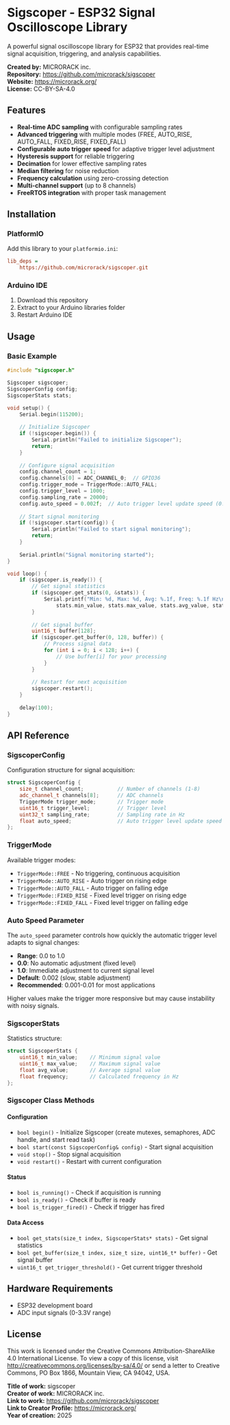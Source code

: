 # Sigscoper - ESP32 Signal Oscilloscope Library

A powerful signal oscilloscope library for ESP32 that provides real-time signal acquisition, triggering, and analysis capabilities.

**Created by:** MICRORACK inc.  
**Repository:** https://github.com/microrack/sigscoper  
**Website:** https://microrack.org/  
**License:** CC-BY-SA-4.0

## Features

- **Real-time ADC sampling** with configurable sampling rates
- **Advanced triggering** with multiple modes (FREE, AUTO_RISE, AUTO_FALL, FIXED_RISE, FIXED_FALL)
- **Configurable auto trigger speed** for adaptive trigger level adjustment
- **Hysteresis support** for reliable triggering
- **Decimation** for lower effective sampling rates
- **Median filtering** for noise reduction
- **Frequency calculation** using zero-crossing detection
- **Multi-channel support** (up to 8 channels)
- **FreeRTOS integration** with proper task management

## Installation

### PlatformIO

Add this library to your `platformio.ini`:

```ini
lib_deps = 
    https://github.com/microrack/sigscoper.git
```

### Arduino IDE

1. Download this repository
2. Extract to your Arduino libraries folder
3. Restart Arduino IDE

## Usage

### Basic Example

```cpp
#include "sigscoper.h"

Sigscoper sigscoper;
SigscoperConfig config;
SigscoperStats stats;

void setup() {
    Serial.begin(115200);
    
    // Initialize Sigscoper
    if (!sigscoper.begin()) {
        Serial.println("Failed to initialize Sigscoper");
        return;
    }
    
    // Configure signal acquisition
    config.channel_count = 1;
    config.channels[0] = ADC_CHANNEL_0;  // GPIO36
    config.trigger_mode = TriggerMode::AUTO_FALL;
    config.trigger_level = 1000;
    config.sampling_rate = 20000;
    config.auto_speed = 0.002f;  // Auto trigger level update speed (0.0-1.0)
    
    // Start signal monitoring
    if (!sigscoper.start(config)) {
        Serial.println("Failed to start signal monitoring");
        return;
    }
    
    Serial.println("Signal monitoring started");
}

void loop() {
    if (sigscoper.is_ready()) {
        // Get signal statistics
        if (sigscoper.get_stats(0, &stats)) {
            Serial.printf("Min: %d, Max: %d, Avg: %.1f, Freq: %.1f Hz\n",
                stats.min_value, stats.max_value, stats.avg_value, stats.frequency);
        }
        
        // Get signal buffer
        uint16_t buffer[128];
        if (sigscoper.get_buffer(0, 128, buffer)) {
            // Process signal data
            for (int i = 0; i < 128; i++) {
                // Use buffer[i] for your processing
            }
        }
        
        // Restart for next acquisition
        sigscoper.restart();
    }
    
    delay(100);
}
```

## API Reference

### SigscoperConfig

Configuration structure for signal acquisition:

```cpp
struct SigscoperConfig {
    size_t channel_count;           // Number of channels (1-8)
    adc_channel_t channels[8];      // ADC channels
    TriggerMode trigger_mode;       // Trigger mode
    uint16_t trigger_level;         // Trigger level
    uint32_t sampling_rate;         // Sampling rate in Hz
    float auto_speed;               // Auto trigger level update speed (0.0-1.0)
};
```

### TriggerMode

Available trigger modes:

- `TriggerMode::FREE` - No triggering, continuous acquisition
- `TriggerMode::AUTO_RISE` - Auto trigger on rising edge
- `TriggerMode::AUTO_FALL` - Auto trigger on falling edge
- `TriggerMode::FIXED_RISE` - Fixed level trigger on rising edge
- `TriggerMode::FIXED_FALL` - Fixed level trigger on falling edge

### Auto Speed Parameter

The `auto_speed` parameter controls how quickly the automatic trigger level adapts to signal changes:

- **Range**: 0.0 to 1.0
- **0.0**: No automatic adjustment (fixed level)
- **1.0**: Immediate adjustment to current signal level
- **Default**: 0.002 (slow, stable adjustment)
- **Recommended**: 0.001-0.01 for most applications

Higher values make the trigger more responsive but may cause instability with noisy signals.

### SigscoperStats

Statistics structure:

```cpp
struct SigscoperStats {
    uint16_t min_value;    // Minimum signal value
    uint16_t max_value;    // Maximum signal value
    float avg_value;       // Average signal value
    float frequency;       // Calculated frequency in Hz
};
```

### Sigscoper Class Methods

#### Configuration
- `bool begin()` - Initialize Sigscoper (create mutexes, semaphores, ADC handle, and start read task)
- `bool start(const SigscoperConfig& config)` - Start signal acquisition
- `void stop()` - Stop signal acquisition
- `void restart()` - Restart with current configuration

#### Status
- `bool is_running()` - Check if acquisition is running
- `bool is_ready()` - Check if buffer is ready
- `bool is_trigger_fired()` - Check if trigger has fired

#### Data Access
- `bool get_stats(size_t index, SigscoperStats* stats)` - Get signal statistics
- `bool get_buffer(size_t index, size_t size, uint16_t* buffer)` - Get signal buffer
- `uint16_t get_trigger_threshold()` - Get current trigger threshold

## Hardware Requirements

- ESP32 development board
- ADC input signals (0-3.3V range)

## License

This work is licensed under the Creative Commons Attribution-ShareAlike 4.0 International License. To view a copy of this license, visit http://creativecommons.org/licenses/by-sa/4.0/ or send a letter to Creative Commons, PO Box 1866, Mountain View, CA 94042, USA.

**Title of work:** sigscoper  
**Creator of work:** MICRORACK inc.  
**Link to work:** https://github.com/microrack/sigscoper  
**Link to Creator Profile:** https://microrack.org/  
**Year of creation:** 2025 